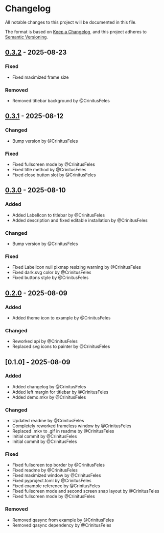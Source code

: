 # Changelog

All notable changes to this project will be documented in this file.

The format is based on [Keep a Changelog](https://keepachangelog.com/en/1.0.0/),
and this project adheres to [Semantic Versioning](https://semver.org/spec/v2.0.0.html).

## [0.3.2] - 2025-08-23

### Fixed
- Fixed maximized frame size

### Removed
- Removed titlebar background by @CrinitusFeles

## [0.3.1] - 2025-08-12

### Changed
- Bump version by @CrinitusFeles

### Fixed
- Fixed fullscreen mode by @CrinitusFeles
- Fixed title method by @CrinitusFeles
- Fixed close button slot by @CrinitusFeles

## [0.3.0] - 2025-08-10

### Added
- Added LabelIcon to titlebar by @CrinitusFeles
- Added description and fixed editable installation by @CrinitusFeles

### Changed
- Bump version by @CrinitusFeles

### Fixed
- Fixed LabelIcon null pixmap resizing warning by @CrinitusFeles
- Fixed dark.svg color by @CrinitusFeles
- Fixed buttons style by @CrinitusFeles

## [0.2.0] - 2025-08-09

### Added
- Added theme icon to example by @CrinitusFeles

### Changed
- Reworked api by @CrinitusFeles
- Replaced svg icons to painter by @CrinitusFeles

## [0.1.0] - 2025-08-09

### Added
- Added changelog by @CrinitusFeles
- Added left margin for titlebar by @CrinitusFeles
- Added demo.mkv by @CrinitusFeles

### Changed
- Updated readme by @CrinitusFeles
- Completely reworked frameless window by @CrinitusFeles
- Replaced .mkv to .gif in readme by @CrinitusFeles
- Initial commit by @CrinitusFeles
- Initial commit by @CrinitusFeles

### Fixed
- Fixed fullscreen top border by @CrinitusFeles
- Fixed readme by @CrinitusFeles
- Fixed maximized window by @CrinitusFeles
- Fixed pyproject.toml by @CrinitusFeles
- Fixed example reference by @CrinitusFeles
- Fixed fullscreen mode and second screen snap layout by @CrinitusFeles
- Fixed fullscreen mode by @CrinitusFeles

### Removed
- Removed qasync from example by @CrinitusFeles
- Removed qasync dependency by @CrinitusFeles

[0.3.2]: https://github.com/CrinitusFeles/PyQt-Frameless-Window/compare/v0.3.1..0.3.2
[0.3.1]: https://github.com/CrinitusFeles/PyQt-Frameless-Window/compare/v0.3.0..v0.3.1
[0.3.0]: https://github.com/CrinitusFeles/PyQt-Frameless-Window/compare/v0.2.0..v0.3.0
[0.2.0]: https://github.com/CrinitusFeles/PyQt-Frameless-Window/compare/v0.1.0..v0.2.0

<!-- generated by git-cliff -->
